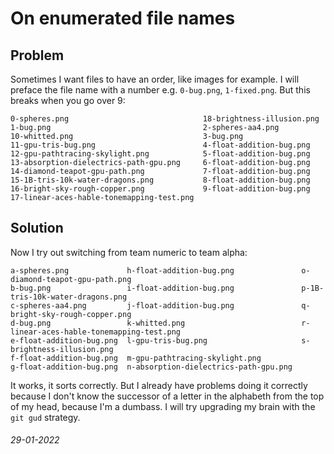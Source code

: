 # On enumerated file names

## Problem

Sometimes I want files to have an order, like images for example. I will preface the file name with a number e.g. `0-bug.png`, `1-fixed.png`.
But this breaks when you go over 9:
```
0-spheres.png                              18-brightness-illusion.png
1-bug.png                                  2-spheres-aa4.png
10-whitted.png                             3-bug.png
11-gpu-tris-bug.png                        4-float-addition-bug.png
12-gpu-pathtracing-skylight.png            5-float-addition-bug.png
13-absorption-dielectrics-path-gpu.png     6-float-addition-bug.png
14-diamond-teapot-gpu-path.png             7-float-addition-bug.png
15-1B-tris-10k-water-dragons.png           8-float-addition-bug.png
16-bright-sky-rough-copper.png             9-float-addition-bug.png
17-linear-aces-hable-tonemapping-test.png
```

## Solution

Now I try out switching from team numeric to team alpha:
```
a-spheres.png             h-float-addition-bug.png               o-diamond-teapot-gpu-path.png
b-bug.png                 i-float-addition-bug.png               p-1B-tris-10k-water-dragons.png
c-spheres-aa4.png         j-float-addition-bug.png               q-bright-sky-rough-copper.png
d-bug.png                 k-whitted.png                          r-linear-aces-hable-tonemapping-test.png
e-float-addition-bug.png  l-gpu-tris-bug.png                     s-brightness-illusion.png
f-float-addition-bug.png  m-gpu-pathtracing-skylight.png
g-float-addition-bug.png  n-absorption-dielectrics-path-gpu.png
```

It works, it sorts correctly.
But I already have problems doing it correctly because I don't know the successor of a letter in the alphabeth from the top of my head, because I'm a dumbass.
I will try upgrading my brain with the `git gud` strategy.

###### 29-01-2022

